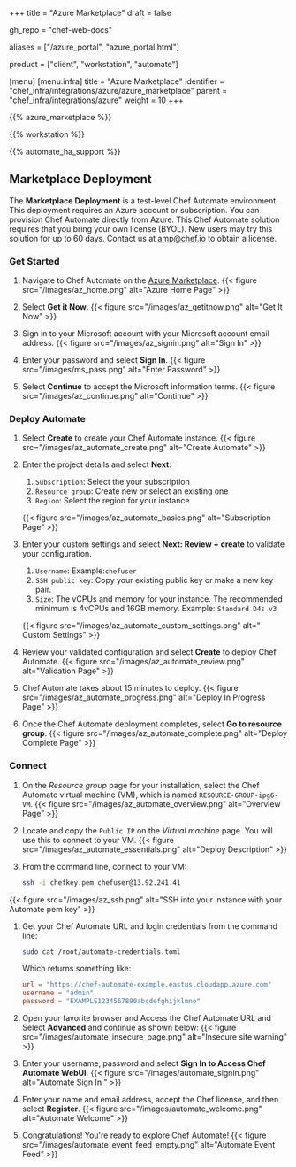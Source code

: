 +++
title = "Azure Marketplace"
draft = false

gh_repo = "chef-web-docs"

aliases = ["/azure_portal", "azure_portal.html"]

product = ["client", "workstation", "automate"]

[menu]
  [menu.infra]
    title = "Azure Marketplace"
    identifier = "chef_infra/integrations/azure/azure_marketplace"
    parent = "chef_infra/integrations/azure"
    weight = 10
+++
<!-- markdownlint-disable-file MD033 -->
{{% azure_marketplace %}}

{{% workstation %}}

{{% automate_ha_support %}}

## Marketplace Deployment

The **Marketplace Deployment** is a test-level Chef Automate environment. This deployment requires an Azure account or subscription. You can provision Chef Automate directly from Azure. This Chef Automate solution requires that you bring your own license (BYOL). New users may try this solution for up to 60 days. Contact us at amp@chef.io to obtain a license.

### Get Started

1. Navigate to Chef Automate on the [Azure Marketplace](https://azuremarketplace.microsoft.com/marketplace/apps/chef-software.chef-automate).
{{< figure src="/images/az_home.png" alt="Azure Home Page" >}}

1. Select **Get it Now**.
{{< figure src="/images/az_getitnow.png" alt="Get It Now" >}}

1. Sign in to your Microsoft account with your Microsoft account email address.
  {{< figure src="/images/az_signin.png" alt="Sign In" >}}

1. Enter your password and select **Sign In**.
  {{< figure src="/images/ms_pass.png" alt="Enter Password" >}}

1. Select **Continue** to accept the Microsoft information terms.
  {{< figure src="/images/az_continue.png" alt="Continue" >}}

### Deploy Automate

1. Select **Create** to create your Chef Automate instance.
  {{< figure src="/images/az_automate_create.png" alt="Create Automate" >}}

1. Enter the project details and select **Next**:

    1. `Subscription`: Select the your subscription
    1. `Resource group`: Create new or select an existing one
    1. `Region`: Select the region for your instance

    {{< figure src="/images/az_automate_basics.png" alt="Subscription Page" >}}

1. Enter your custom settings and select **Next: Review + create** to validate your configuration.

    1. `Username`: <NAME>
    Example:`chefuser`
    1. `SSH public key`: Copy your existing public key or make a new key pair.
    1. `Size`: The vCPUs and memory for your instance. The recommended minimum is 4vCPUs and 16GB memory. Example: `Standard D4s v3`

    {{< figure src="/images/az_automate_custom_settings.png" alt=" Custom Settings" >}}

1. Review your validated configuration and select **Create** to deploy Chef Automate.
  {{< figure src="/images/az_automate_review.png" alt="Validation Page" >}}

1. Chef Automate takes about 15 minutes to deploy.
  {{< figure src="/images/az_automate_progress.png" alt="Deploy In Progress Page" >}}

1. Once the Chef Automate deployment completes, select **Go to resource group**.
  {{< figure src="/images/az_automate_complete.png" alt="Deploy Complete Page" >}}

### Connect

1. On the _Resource group_ page for your installation, select the Chef Automate virtual machine (VM), which is named `RESOURCE-GROUP-ipg6-VM`.
  {{< figure src="/images/az_automate_overview.png" alt="Overview Page" >}}

1. Locate and copy the `Public IP` on the _Virtual machine_ page. You will use this to connect to your VM.
  {{< figure src="/images/az_automate_essentials.png" alt="Deploy Description" >}}

1. From the command line, connect to your VM:

    ```bash
    ssh -i chefkey.pem chefuser@13.92.241.41
    ```

  {{< figure src="/images/az_ssh.png" alt="SSH into your instance with your Automate pem key" >}}

1. Get your Chef Automate URL and login credentials from the command line:

    ```bash
    sudo cat /root/automate-credentials.toml
    ```

    Which returns something like:

    ```toml
    url = "https://chef-automate-example.eastus.cloudapp.azure.com"
    username = "admin"
    password = "EXAMPLE1234567890abcdefghijklmno"
    ```

1. Open your favorite browser and Access the Chef Automate URL and Select **Advanced** and continue as shown below:
  {{< figure src="/images/automate_insecure_page.png" alt="Insecure site warning" >}}

1. Enter your username, password and select **Sign In to Access Chef Automate WebUI**.
  {{< figure src="/images/automate_signin.png" alt="Automate Sign In " >}}

1. Enter your name and email address, accept the Chef license, and then select **Register**.
  {{< figure src="/images/automate_welcome.png" alt="Automate Welcome" >}}

1. Congratulations! You're ready to explore Chef Automate!
  {{< figure src="/images/automate_event_feed_empty.png" alt="Automate Event Feed" >}}
